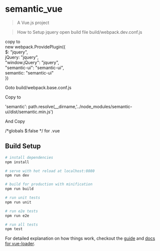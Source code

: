 # semantic_vue

> A Vue.js project

> How to Setup jquery open build file build/webpack.dev.conf.js

copy to <br>
 new webpack.ProvidePlugin({ <br>
  $: "jquery", <br>
  jQuery: "jquery",  <br>
  "window.jQuery": "jquery", <br>
  "semantic-ui": "semantic-ui", <br>
  semantic: "semantic-ui" <br>
  })

Goto build/webpack.base.conf.js

Copy to

'semantic': path.resolve(__dirname,'../node_modules/semantic-ui/dist/semantic.min.js')

And Copy

/*globals $:false */ for .vue

## Build Setup

``` bash
# install dependencies
npm install

# serve with hot reload at localhost:8080
npm run dev

# build for production with minification
npm run build

# run unit tests
npm run unit

# run e2e tests
npm run e2e

# run all tests
npm test
```

For detailed explanation on how things work, checkout the [guide](http://vuejs-templates.github.io/webpack/) and [docs for vue-loader](http://vuejs.github.io/vue-loader).

